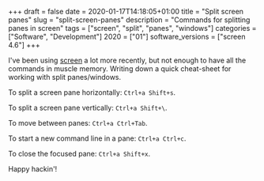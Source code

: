 +++
draft = false
date = 2020-01-17T14:18:05+01:00
title = "Split screen panes"
slug = "split-screen-panes"
description = "Commands for splitting panes in screen"
tags = ["screen", "split", "panes", "windows"]
categories = ["Software", "Development"]
2020 = ["01"]
software_versions = ["screen 4.6"]
+++

I've been using [screen](https://www.gnu.org/software/screen/) a lot more recently, but not enough to have all the commands in muscle memory. Writing down a quick cheat-sheet for working with split panes/windows.

To split a screen pane horizontally: `Ctrl+a Shift+s`.

To split a screen pane vertically: `Ctrl+a Shift+\`.

To move between panes: `Ctrl+a Ctrl+Tab`.

To start a new command line in a pane: `Ctrl+a Ctrl+c`.

To close the focused pane: `Ctrl+a Shift+x`.

Happy hackin'!
